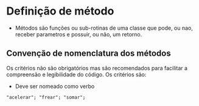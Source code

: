 # Definição de método

- Métodos são funções ou sub-rotinas de uma classe que pode, ou nao, receber parametros e possuir, ou não, um retorno.

## Convenção de nomenclatura dos métodos

Os critérios não são obrigatórios mas são recomendados para facilitar a compreensão e legibilidade do código. Os critérios são:
- Deve ser nomeado como verbo
````
"acelerar"; "frear"; "somar";
````
